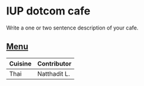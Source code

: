 # IUP dotcom cafe

Write a one or two sentence description of your cafe.

## [Menu](menu.md)

| Cuisine | Contributor  |
|:--------|--------------|
| Thai    | Natthadit L. |
